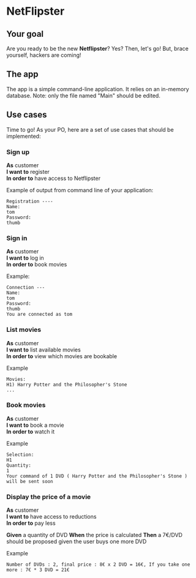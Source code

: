 # NetFlipster

## Your goal

Are you ready to be the new **Netflipster**? Yes?
Then, let's go! But, brace yourself, hackers are coming!

## The app

The app is a simple command-line application.
It relies on an in-memory database.
Note: only the file named "Main" should be edited.


## Use cases

Time to go! As your PO, here are a set of use cases that should be implemented:

### Sign up 

**As** customer  
**I want to** register  
**In order to** have access to Netflipster

Example of output from command line of your application:
```
Registration ---- 
Name:
tom
Password:
thumb
```

### Sign in

**As** customer  
**I want to** log in  
**In order to** book movies 

Example:
```
Connection ---
Name:
tom
Password:
thumb
You are connected as tom
```

### List movies

**As** customer  
**I want to** list available movies  
**In order to** view which movies are bookable

Example
```
Movies:
H1)	Harry Potter and the Philosopher's Stone 
...
```

### Book movies

**As** customer  
**I want to** book a movie  
**In order to** watch it

Example
```
Selection: 
H1
Quantity:
1
Your command of 1 DVD ( Harry Potter and the Philosopher's Stone ) will be sent soon
```

### Display the price of a movie

**As** customer  
**I want to** have access to reductions  
**In order to** pay less

**Given** a quantity of DVD
**When** the price is calculated
**Then** a 7€/DVD should be proposed given the user buys one more DVD

Example
```
Number of DVDs : 2, final price : 8€ x 2 DVD = 16€, If you take one more : 7€ * 3 DVD = 21€
```




